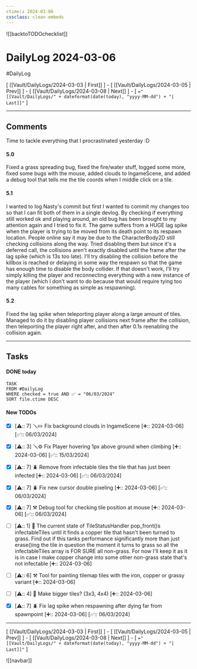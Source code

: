 ```yaml
---
ctime:: 2024-03-06
cssclass: clean-embeds
---
```

![[backtoTODOchecklist]]
# DailyLog 2024-03-06

#DailyLog

\[ [[Vault/DailyLogs/2024-03-03 | First]] \] - \[ [[Vault/DailyLogs/2024-03-05 | Prev]] \] - \[ [[Vault/DailyLogs/2024-03-08 | Next]] \] - \[ `="[[Vault/DailyLogs/" + dateformat(date(today), "yyyy-MM-dd") + "| Last]]"` \]

---

## Comments

Time to tackle everything that I procrastinated yesterday :D

#### 5.0

Fixed a grass spreading bug, fixed the fire/water stuff, logged some more, fixed some bugs with the mouse, added clouds to IngameScene, and added a debug tool that tells me the tile coords when I middle click on a tile.

#### 5.1

I wanted to log Nasty's commit but first I wanted to commit my changes too so that I can fit both of them in a single devlog. By checking if everything still worked ok and playing around, an old bug has been brought to my attention again and I tried to fix it. The game suffers from a HUGE lag spike when the player is trying to be moved from its death point to its respawn location. People online say it may be due to the CharacterBody2D still checking collisions along the way. Tried disabling them but since it's a deferred call, the collisions aren't exactly disabled until the frame after the lag spike (which is 13s too late). I'll try disabling the collision before the killbox is reached or delaying in some way the respawn so that the game has enough time to disable the body collider. If that doesn't work, I'll try simply killing the player and reconnecting everything with a new instance of the player (which I don't want to do because that would require tying too many cables for something as simple as respawning).

#### 5.2

Fixed the lag spike when teleporting player along a large amount of tiles. Managed to do it by disabling player collisions next frame after the collision, then teleporting the player right after, and then after 0.1s reenabling the collision again.

---

## Tasks
#### DONE today
```dataview
TASK
FROM #DailyLog
WHERE checked = true AND ✅ = "06/03/2024"
SORT file.ctime DESC
```


#### New TODOs
- [x] [⚠️:: 7] 🪛✏️ Fix background clouds in IngameScene [➕:: 2024-03-06] [✅:: 06/03/2024]
- [x] [⚠️:: 3] 🪛⚙️ Fix Player hovering 1px above ground when climbing [➕:: 2024-03-06] [✅:: 15/03/2024]
- [x] [⚠️:: 7] 🪲 Remove from infectable tiles the tile that has just been infected [➕:: 2024-03-06] [✅:: 06/03/2024]
- [x] [⚠️:: 7] 🪲 Fix new cursor double pixeling [➕:: 2024-03-06] [✅:: 06/03/2024]
- [x] [⚠️:: 7] ⚒️ Debug tool for checking tile position at mouse [➕:: 2024-03-06] [✅:: 06/03/2024]
- [ ] [⚠️:: 1] 🧮 The current state of TileStatusHandler pop_front()s infectableTiles until it finds a copper tile that hasn't been turned to grass. Find out if this tanks performance significantly more than just erase()ing the tile in question the moment it turns to grass so all the infectableTiles array is FOR SURE all non-grass. For now I'll keep it as it is in case I make copper change into some other non-grass state that's not infectable [➕:: 2024-03-06]
- [ ] [⚠️:: 6] ⚒️ Tool for painting tilemap tiles with the iron, copper or grassy variant [➕:: 2024-03-06]
- [ ] [⚠️:: 4] 🎨 Make bigger tiles? (3x3, 4x4) [➕:: 2024-03-06]
- [x] [⚠️:: 7] 🪲 Fix lag spike when respawning after dying far from spawnpoint [➕:: 2024-03-06] [✅:: 06/03/2024]



---

\[ [[Vault/DailyLogs/2024-03-03 | First]] \] - \[ [[Vault/DailyLogs/2024-03-05 | Prev]] \] - \[ [[Vault/DailyLogs/2024-03-08 | Next]] \] - \[ `="[[Vault/DailyLogs/" + dateformat(date(today), "yyyy-MM-dd") + "| Last]]"` \]

![[navbar]]


